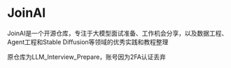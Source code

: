 # JoinAI
JoinAI是一个开源仓库，专注于大模型面试准备、工作机会分享，以及数据工程、Agent工程和Stable Diffusion等领域的优秀实践和教程整理

原仓库为LLM_Interview_Prepare，账号因为2FA认证丢弃

